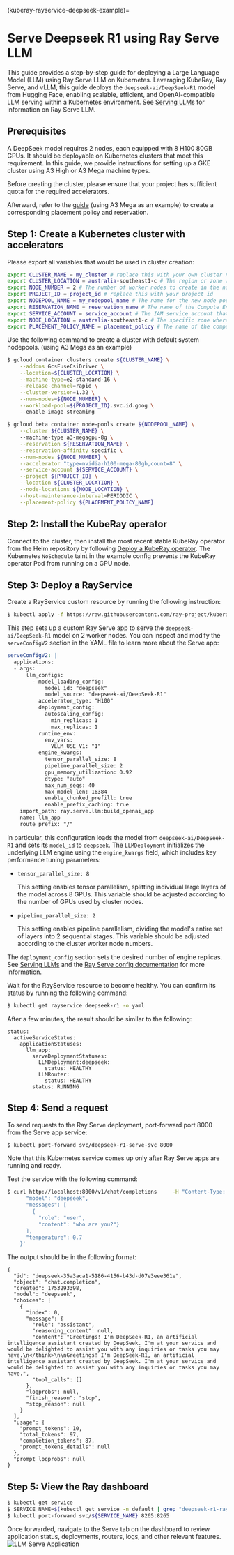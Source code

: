 (kuberay-rayservice-deepseek-example)=

# Serve Deepseek R1 using Ray Serve LLM

This guide provides a step-by-step guide for deploying a Large Language Model (LLM) using Ray Serve LLM on Kubernetes. Leveraging KubeRay, Ray Serve, and vLLM, this guide deploys the  `deepseek-ai/DeepSeek-R1` model from Hugging Face, enabling scalable, efficient, and OpenAI-compatible LLM serving within a Kubernetes environment. See [Serving LLMs](serving_llms) for information on Ray Serve LLM.

## Prerequisites
A DeepSeek model requires 2 nodes, each equipped with 8 H100 80GB GPUs.
It should be deployable on Kubernetes clusters that meet this requirement.
In this guide, we provide instructions for setting up a GKE cluster using A3 High or A3 Mega machine types.

Before creating the cluster, please ensure that your project has sufficient quota for the required accelerators.

Afterward, refer to the [guide](https://cloud.google.com/cluster-toolkit/docs/deploy/deploy-a3-mega-cluster#create-reservation) (using A3 Mega as an example) to create a corresponding placement policy and reservation.

## Step 1: Create a Kubernetes cluster with accelerators
Please export all variables that would be used in cluster creation:

```sh
export CLUSTER_NAME = my_cluster # replace this with your own cluster name
export CLUSTER_LOCATION = australia-southeast1-c # The region or zone where your GKE cluster is located (e.g., us-central1 or us-central1-a).
export NODE_NUMBER = 2 # The number of worker nodes to create in the node pool, ideally should be >=2.
export PROJECT_ID = project_id # replace this with your project id
export NODEPOOL_NAME = my_nodepool_name # The name for the new node pool you are creating.
export RESERVATION_NAME = reservation_name # The name of the Compute Engine reservation to ensure capacity for your nodes.
export SERVICE_ACCOUNT = service_account # The IAM service account that the nodes will use for permissions.
export NODE_LOCATION = australia-southeast1-c # The specific zone where the nodes in this node pool will be created.
export PLACEMENT_POLICY_NAME = placement_policy # The name of the compact placement policy.
```
Use the following command to create a cluster with default system nodepools. (using A3 Mega as an example)

```sh
$ gcloud container clusters create ${CLUSTER_NAME} \
    --addons GcsFuseCsiDriver \
    --location=${CLUSTER_LOCATION} \
    --machine-type=e2-standard-16 \
    --release-channel=rapid \
    --cluster-version=1.32 \
    --num-nodes=${NODE_NUMBER} \
    --workload-pool=${PROJECT_ID}.svc.id.goog \ 
    --enable-image-streaming
```

```sh
$ gcloud beta container node-pools create ${NODEPOOL_NAME} \
    --cluster ${CLUSTER_NAME} \ 
    --machine-type a3-megagpu-8g \
    --reservation ${RESERVATION_NAME} \
    --reservation-affinity specific \
    --num-nodes ${NODE_NUMBER} \
    --accelerator "type=nvidia-h100-mega-80gb,count=8" \
    --service-account ${SERVICE_ACCOUNT} \
    --project ${PROJECT_ID} \
    --location ${CLUSTER_LOCATION} \
    --node-locations ${NODE_LOCATION} \
    --host-maintenance-interval=PERIODIC \
    --placement-policy ${PLACEMENT_POLICY_NAME}
```

## Step 2: Install the KubeRay operator

Connect to the cluster, then install the most recent stable KubeRay operator from the Helm repository by following [Deploy a KubeRay operator](kuberay-operator-deploy). The Kubernetes `NoSchedule` taint in the example config prevents the KubeRay operator Pod from running on a GPU node.

## Step 3: Deploy a RayService

Create a RayService custom resource by running the following instruction:

```sh
$ kubectl apply -f https://raw.githubusercontent.com/ray-project/kuberay/master/ray-operator/config/samples/ray-service.deepseek.yaml
```

This step sets up a custom Ray Serve app to serve the `deepseek-ai/DeepSeek-R1` model on 2 worker nodes. You can inspect and modify the `serveConfigV2` section in the YAML file to learn more about the Serve app:
```yaml
serveConfigV2: |
  applications:
  - args:
      llm_configs:
        - model_loading_config:
            model_id: "deepseek"
            model_source: "deepseek-ai/DeepSeek-R1"
          accelerator_type: "H100"
          deployment_config:
            autoscaling_config:
              min_replicas: 1
              max_replicas: 1
          runtime_env:
            env_vars:
              VLLM_USE_V1: "1"
          engine_kwargs:
            tensor_parallel_size: 8
            pipeline_parallel_size: 2
            gpu_memory_utilization: 0.92
            dtype: "auto"
            max_num_seqs: 40
            max_model_len: 16384
            enable_chunked_prefill: true
            enable_prefix_caching: true
    import_path: ray.serve.llm:build_openai_app
    name: llm_app
    route_prefix: "/"
```

In particular, this configuration loads the model from `deepseek-ai/DeepSeek-R1` and sets its `model_id` to `deepseek`. The `LLMDeployment` initializes the underlying LLM engine using the `engine_kwargs` field, which includes key performance tuning parameters:

- `tensor_parallel_size: 8`

  This setting enables tensor parallelism, splitting individual large layers of the model across 8 GPUs. This variable should be adjusted according to the number of GPUs used by cluster nodes.

- `pipeline_parallel_size: 2`
  
  This setting enables pipeline parallelism, dividing the model's entire set of layers into 2 sequential stages. This variable should be adjusted according to the cluster worker node numbers.


The `deployment_config` section sets the desired number of engine replicas. See [Serving LLMs](serving_llms) and the [Ray Serve config documentation](serve-in-production-config-file) for more information.

Wait for the RayService resource to become healthy. You can confirm its status by running the following command:
```sh
$ kubectl get rayservice deepseek-r1 -o yaml
```

After a few minutes, the result should be similar to the following:
```
status:
  activeServiceStatus:
    applicationStatuses:
      llm_app:
        serveDeploymentStatuses:
          LLMDeployment:deepseek:
            status: HEALTHY
          LLMRouter:
            status: HEALTHY
        status: RUNNING
```

## Step 4: Send a request

To send requests to the Ray Serve deployment, port-forward port 8000 from the Serve app service:
```sh
$ kubectl port-forward svc/deepseek-r1-serve-svc 8000
```

Note that this Kubernetes service comes up only after Ray Serve apps are running and ready.

Test the service with the following command:
```sh
$ curl http://localhost:8000/v1/chat/completions     -H "Content-Type: application/json"     -d '{
      "model": "deepseek",
      "messages": [
        {
          "role": "user", 
          "content": "who are you?"}
      ],
      "temperature": 0.7
    }'
```

The output should be in the following format:

```
{
  "id": "deepseek-35a3aca1-5186-4156-b43d-d07e3eee361e",
  "object": "chat.completion",
  "created": 1753293398,
  "model": "deepseek",
  "choices": [
    {
      "index": 0,
      "message": {
        "role": "assistant",
        "reasoning_content": null,
        "content": "Greetings! I'm DeepSeek-R1, an artificial intelligence assistant created by DeepSeek. I'm at your service and would be delighted to assist you with any inquiries or tasks you may have.\n</think>\n\nGreetings! I'm DeepSeek-R1, an artificial intelligence assistant created by DeepSeek. I'm at your service and would be delighted to assist you with any inquiries or tasks you may have.",
        "tool_calls": []
      },
      "logprobs": null,
      "finish_reason": "stop",
      "stop_reason": null
    }
  ],
  "usage": {
    "prompt_tokens": 10,
    "total_tokens": 97,
    "completion_tokens": 87,
    "prompt_tokens_details": null
  },
  "prompt_logprobs": null
}
```


## Step 5: View the Ray dashboard


```sh
$ kubectl get service
$ SERVICE_NAME=$(kubectl get service -n default | grep "deepseek-r1-raycluster-.*-head-svc" | awk '{print $1}')
$ kubectl port-forward svc/${SERVICE_NAME} 8265:8265
```

Once forwarded, navigate to the Serve tab on the dashboard to review application status, deployments, routers, logs, and other relevant features.
![LLM Serve Application](../images/ray_dashboard_deepseek.png)
